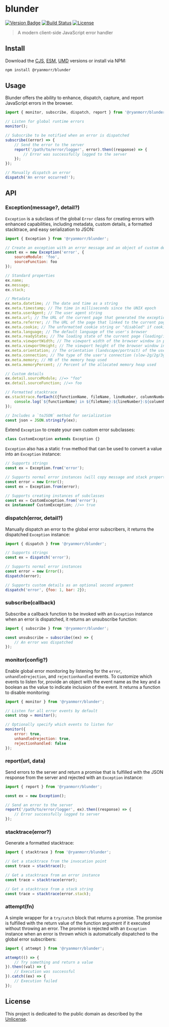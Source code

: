 # blunder

[![Version Badge][version-image]][project-url]
[![Build Status][build-image]][build-url]
[![License][license-image]][license-url]

> A modern client-side JavaScript error handler

## Install

Download the [CJS](https://github.com/ryanmorr/blunder/raw/master/dist/blunder.cjs.js), [ESM](https://github.com/ryanmorr/blunder/raw/master/dist/blunder.esm.js), [UMD](https://github.com/ryanmorr/blunder/raw/master/dist/blunder.umd.js) versions or install via NPM:

```sh
npm install @ryanmorr/blunder
```

## Usage

Blunder offers the ability to enhance, dispatch, capture, and report JavaScript errors in the browser.

```javascript
import { monitor, subscribe, dispatch, report } from '@ryanmorr/blunder';

// Listen for global runtime errors
monitor();

// Subscribe to be notified when an error is dispatched
subscribe((error) => {
    // Send the error to the server
    report('/path/to/error/logger', error).then((response) => {
        // Error was successfully logged to the server
    });
});

// Manually dispatch an error
dispatch('An error occurred!');
```

## API

### Exception(message?, detail?)

`Exception` is a subclass of the global `Error` class for creating errors with enhanced capabilities, including metadata, custom details, a formatted stacktrace, and easy serialization to JSON:

```javascript
import { Exception } from '@ryanmorr/blunder';

// Create an exception with an error message and an object of custom details
const ex = new Exception('error', {
    sourceModule: 'foo',
    sourceFunction: foo
});

// Standard properties
ex.name;
ex.message;
ex.stack;

// Metadata
ex.meta.datetime; // The date and time as a string
ex.meta.timestamp; // The time in milliseconds since the UNIX epoch
ex.meta.userAgent; // The user agent string
ex.meta.url; // The URL of the current page that generated the exception
ex.meta.referrer; // The URL of the page that linked to the current page
ex.meta.cookie; // The unformatted cookie string or "disabled" if cookies are disabled
ex.meta.language; // The default language of the user's browser
ex.meta.readyState; // The loading state of the current page (loading/interactive/complete)
ex.meta.viewportWidth; // The viewport width of the browser window in pixels
ex.meta.viewportHeight; // The viewport height of the browser window in pixels
ex.meta.orientation; // The orientation (landscape/portrait) of the user's device
ex.meta.connection; // The type of the user's connection (slow-2g/2g/3g/4g)
ex.meta.memory; // MB of the memory heap used
ex.meta.memoryPercent; // Percent of the allocated memory heap used

// Custom details
ex.detail.sourceModule; //=> "foo"
ex.detail.sourceFunction; //=> foo

// Formatted stacktrace
ex.stacktrace.forEach(({functionName, fileName, lineNumber, columnNumber}) => {
    console.log(`${functionName} in ${fileName}:${lineNumber}:${columnNumber}`);
});

// Includes a `toJSON` method for serialization
const json = JSON.stringify(ex);
```

Extend `Exception` to create your own custom error subclasses:

```javascript
class CustomException extends Exception {}
```

`Exception` also has a static `from` method that can be used to convert a value into an `Exception` instance:

```javascript
// Supports strings
const ex = Exception.from('error');

// Supports normal error instances (will copy message and stack properties)
const error = new Error();
const ex = Exception.from(error);

// Supports creating instances of subclasses
const ex = CustomException.from('error');
ex instanceof CustomException; //=> true
```

### dispatch(error, detail?)

Manually dispatch an error to the global error subscribers, it returns the dispatched `Exception` instance:

```javascript
import { dispatch } from '@ryanmorr/blunder';

// Supports strings
const ex = dispatch('error');

// Supports normal error instances
const error = new Error();
dispatch(error);

// Supports custom details as an optional second argument
dispatch('error', {foo: 1, bar: 2});
```

### subscribe(callback)

Subscribe a callback function to be invoked with an `Exception` instance when an error is dispatched, it returns an unsubscribe function:

```javascript
import { subscribe } from '@ryanmorr/blunder';

const unsubscribe = subscribe((ex) => {
    // An error was dispatched
});
```

### monitor(config?)

Enable global error monitoring by listening for the `error`, `unhandledrejection`, and `rejectionhandled` events. To customize which events to listen for, provide an object with the event name as the key and a boolean as the value to indicate inclusion of the event. It returns a function to disable monitoring:

```javascript
import { monitor } from '@ryanmorr/blunder';

// Listen for all error events by default
const stop = monitor();

// Optionally specify which events to listen for
monitor({
    error: true,
    unhandledrejection: true,
    rejectionhandled: false
});
```

### report(url, data)

Send errors to the server and return a promise that is fulfilled with the JSON response from the server and rejected with an `Exception` instance:

```javascript
import { report } from '@ryanmorr/blunder';

const ex = new Exception();

// Send an error to the server
report('/path/to/error/logger', ex).then((response) => {
    // Error successfully logged to server
});
```

### stacktrace(error?)

Generate a formatted stacktrace:

```javascript
import { stacktrace } from '@ryanmorr/blunder';

// Get a stacktrace from the invocation point
const trace = stacktrace();

// Get a stacktrace from an error instance
const trace = stacktrace(error);

// Get a stacktrace from a stack string
const trace = stacktrace(error.stack);
```

### attempt(fn)

A simple wrapper for a `try/catch` block that returns a promise. The promise is fulfilled with the return value of the function argument if it executed without throwing an error. The promise is rejected with an `Exception` instance when an error is thrown which is automatically dispatched to the global error subscribers:

```javascript
import { attempt } from '@ryanmorr/blunder';

attempt(() => {
    // Try something and return a value
}).then((val) => {
    // Execution was successful
}).catch((ex) => {
    // Execution failed
});
```

## License

This project is dedicated to the public domain as described by the [Unlicense](http://unlicense.org/).

[project-url]: https://github.com/ryanmorr/blunder
[version-image]: https://badge.fury.io/gh/ryanmorr%2Fblunder.svg
[build-url]: https://travis-ci.org/ryanmorr/blunder
[build-image]: https://travis-ci.org/ryanmorr/blunder.svg
[license-image]: https://img.shields.io/badge/license-Unlicense-blue.svg
[license-url]: UNLICENSE